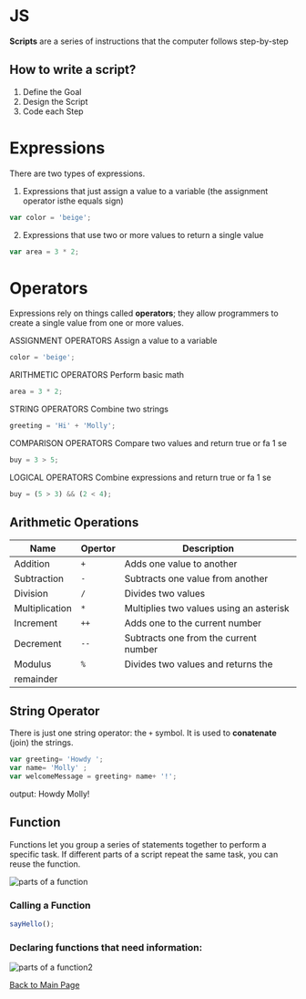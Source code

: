# JS

**Scripts** are a series of instructions that the computer follows step-by-step

## How to write a script?

1. Define the Goal
2. Design the Script
3. Code each Step

# Expressions

There are two types of expressions.

1. Expressions that just assign a value to a variable (the assignment operator isthe equals sign)

```javascript
var color = 'beige';
```

2. Expressions that use two or more values to return a single value

```javascript
var area = 3 * 2;
```

# Operators

Expressions rely on things called **operators**; they allow programmers to
create a single value from one or more values.

ASSIGNMENT OPERATORS
Assign a value to a variable
```javascript
color = 'beige';
```

ARITHMETIC OPERATORS
Perform basic math
```javascript
area = 3 * 2;
```

STRING OPERATORS
Combine two strings
```javascript
greeting = 'Hi' + 'Molly';
```

COMPARISON OPERATORS
Compare two values and return true or fa 1 se
```javascript
buy = 3 > 5;
```

LOGICAL OPERATORS
Combine expressions and return true or fa 1 se
```javascript
buy = (5 > 3) && (2 < 4);
```
## Arithmetic Operations

| __Name__       | __Opertor__ | __Description__                       |
|----------------|-------------|---------------------------------------|
|Addition        |```+```      |Adds one value to another              |
|Subtraction     |```-```      |Subtracts one value from another       |
|Division        |```/```      |Divides two values                     |
|Multiplication  |```*```      |Multiplies two values using an asterisk|
|Increment       |```++```     |Adds one to the current number         |
|Decrement       |```--```     |Subtracts one from the current number   |
|Modulus         |```%```      |Divides two values and returns the
remainder          |


## String Operator

There is just one string operator: the ```+``` symbol.
It is used to **conatenate** (join) the strings.

```javascript
var greeting= 'Howdy ';
var name= 'Molly' ;
var welcomeMessage = greeting+ name+ '!';
```
output: Howdy Molly!

## Function

Functions let you group a series of statements together to perform a
specific task. If different parts of a script repeat the same task, you can
reuse the function.

![parts of a function](https://www.frontamentals.com/static/function-breakdown-e46e54ec2e0de641547f63411acb1d84-a3807.png "parts of a function")

### Calling a Function

```javascript
sayHello();
```
### Declaring functions that need information:

![parts of a function2](https://www.google.com/url?sa=i&source=images&cd=&ved=2ahUKEwj-6qzwncblAhXtGDQIHZqCCwcQjRx6BAgBEAQ&url=https%3A%2F%2Fwww.frontamentals.com%2Ffunctions%2F&psig=AOvVaw04ecKMtSoDHnU3gKtIau6t&ust=1572602202834369 "parts of func 2")

[Back to Main Page](https://daesystephens.github.io/learning-journal)